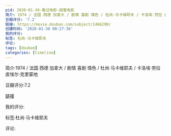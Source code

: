 ```yaml
---
pid: 2020-01-30-看过电影-甜蜜电影
简介: 1974 / 法国 西德 加拿大 / 剧情 喜剧 情色 / 杜尚·马卡维耶夫 / 卡洛埃·劳拉 皮埃尔·克里蒙地
豆瓣评分: '7.2'
链接: https://movie.douban.com/subject/1466290/
创建时间: '2020-01-30 00:27:36'
我的评分:
标签: 杜尚·马卡维耶夫
评论:
tags: [douban]
categories: [timeline]
---
```

简介:1974 / 法国 西德 加拿大 / 剧情 喜剧 情色 / 杜尚·马卡维耶夫 / 卡洛埃·劳拉 皮埃尔·克里蒙地

豆瓣评分:7.2

[链接](https://movie.douban.com/subject/1466290/)

我的评分:

标签:杜尚·马卡维耶夫

评论:

